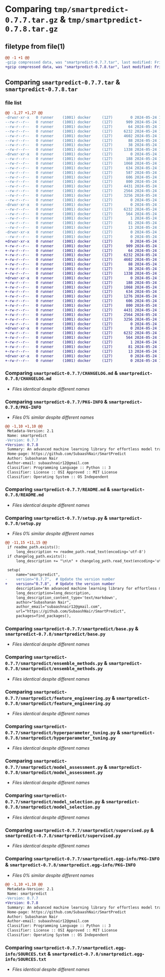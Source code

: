 # Comparing `tmp/smartpredict-0.7.7.tar.gz` & `tmp/smartpredict-0.7.8.tar.gz`

## filetype from file(1)

```diff
@@ -1 +1 @@
-gzip compressed data, was "smartpredict-0.7.7.tar", last modified: Fri May 24 11:56:10 2024, max compression
+gzip compressed data, was "smartpredict-0.7.8.tar", last modified: Fri May 24 12:06:42 2024, max compression
```

## Comparing `smartpredict-0.7.7.tar` & `smartpredict-0.7.8.tar`

### file list

```diff
@@ -1,27 +1,27 @@
-drwxr-xr-x   0 runner    (1001) docker     (127)        0 2024-05-24 11:56:10.818072 smartpredict-0.7.7/
--rw-r--r--   0 runner    (1001) docker     (127)      909 2024-05-24 11:56:07.000000 smartpredict-0.7.7/CHANGELOG.md
--rw-r--r--   0 runner    (1001) docker     (127)       64 2024-05-24 11:56:07.000000 smartpredict-0.7.7/MANIFEST.in
--rw-r--r--   0 runner    (1001) docker     (127)     6232 2024-05-24 11:56:10.818072 smartpredict-0.7.7/PKG-INFO
--rw-r--r--   0 runner    (1001) docker     (127)     4602 2024-05-24 11:56:07.000000 smartpredict-0.7.7/README.md
--rw-r--r--   0 runner    (1001) docker     (127)       88 2024-05-24 11:56:07.000000 smartpredict-0.7.7/requirements.txt
--rw-r--r--   0 runner    (1001) docker     (127)       38 2024-05-24 11:56:10.818072 smartpredict-0.7.7/setup.cfg
--rw-r--r--   0 runner    (1001) docker     (127)     1338 2024-05-24 11:56:07.000000 smartpredict-0.7.7/setup.py
-drwxr-xr-x   0 runner    (1001) docker     (127)        0 2024-05-24 11:56:10.818072 smartpredict-0.7.7/smartpredict/
--rw-r--r--   0 runner    (1001) docker     (127)      188 2024-05-24 11:56:07.000000 smartpredict-0.7.7/smartpredict/__init__.py
--rw-r--r--   0 runner    (1001) docker     (127)     1068 2024-05-24 11:56:07.000000 smartpredict-0.7.7/smartpredict/base.py
--rw-r--r--   0 runner    (1001) docker     (127)      634 2024-05-24 11:56:07.000000 smartpredict-0.7.7/smartpredict/ensemble_methods.py
--rw-r--r--   0 runner    (1001) docker     (127)      587 2024-05-24 11:56:07.000000 smartpredict-0.7.7/smartpredict/explainability.py
--rw-r--r--   0 runner    (1001) docker     (127)      606 2024-05-24 11:56:07.000000 smartpredict-0.7.7/smartpredict/feature_engineering.py
--rw-r--r--   0 runner    (1001) docker     (127)      800 2024-05-24 11:56:07.000000 smartpredict-0.7.7/smartpredict/hyperparameter_tuning.py
--rw-r--r--   0 runner    (1001) docker     (127)     4431 2024-05-24 11:56:07.000000 smartpredict-0.7.7/smartpredict/model_assessment.py
--rw-r--r--   0 runner    (1001) docker     (127)     2564 2024-05-24 11:56:07.000000 smartpredict-0.7.7/smartpredict/model_selection.py
--rw-r--r--   0 runner    (1001) docker     (127)     3256 2024-05-24 11:56:07.000000 smartpredict-0.7.7/smartpredict/supervised.py
--rw-r--r--   0 runner    (1001) docker     (127)        0 2024-05-24 11:56:07.000000 smartpredict-0.7.7/smartpredict/utils.py
-drwxr-xr-x   0 runner    (1001) docker     (127)        0 2024-05-24 11:56:10.818072 smartpredict-0.7.7/smartpredict.egg-info/
--rw-r--r--   0 runner    (1001) docker     (127)     6232 2024-05-24 11:56:10.000000 smartpredict-0.7.7/smartpredict.egg-info/PKG-INFO
--rw-r--r--   0 runner    (1001) docker     (127)      564 2024-05-24 11:56:10.000000 smartpredict-0.7.7/smartpredict.egg-info/SOURCES.txt
--rw-r--r--   0 runner    (1001) docker     (127)        1 2024-05-24 11:56:10.000000 smartpredict-0.7.7/smartpredict.egg-info/dependency_links.txt
--rw-r--r--   0 runner    (1001) docker     (127)       81 2024-05-24 11:56:10.000000 smartpredict-0.7.7/smartpredict.egg-info/requires.txt
--rw-r--r--   0 runner    (1001) docker     (127)       13 2024-05-24 11:56:10.000000 smartpredict-0.7.7/smartpredict.egg-info/top_level.txt
-drwxr-xr-x   0 runner    (1001) docker     (127)        0 2024-05-24 11:56:10.818072 smartpredict-0.7.7/tests/
--rw-r--r--   0 runner    (1001) docker     (127)        0 2024-05-24 11:56:07.000000 smartpredict-0.7.7/tests/test_smartpredict.py
+drwxr-xr-x   0 runner    (1001) docker     (127)        0 2024-05-24 12:06:42.754766 smartpredict-0.7.8/
+-rw-r--r--   0 runner    (1001) docker     (127)      909 2024-05-24 12:06:36.000000 smartpredict-0.7.8/CHANGELOG.md
+-rw-r--r--   0 runner    (1001) docker     (127)       64 2024-05-24 12:06:36.000000 smartpredict-0.7.8/MANIFEST.in
+-rw-r--r--   0 runner    (1001) docker     (127)     6232 2024-05-24 12:06:42.754766 smartpredict-0.7.8/PKG-INFO
+-rw-r--r--   0 runner    (1001) docker     (127)     4602 2024-05-24 12:06:36.000000 smartpredict-0.7.8/README.md
+-rw-r--r--   0 runner    (1001) docker     (127)       88 2024-05-24 12:06:36.000000 smartpredict-0.7.8/requirements.txt
+-rw-r--r--   0 runner    (1001) docker     (127)       38 2024-05-24 12:06:42.754766 smartpredict-0.7.8/setup.cfg
+-rw-r--r--   0 runner    (1001) docker     (127)     1338 2024-05-24 12:06:36.000000 smartpredict-0.7.8/setup.py
+drwxr-xr-x   0 runner    (1001) docker     (127)        0 2024-05-24 12:06:42.754766 smartpredict-0.7.8/smartpredict/
+-rw-r--r--   0 runner    (1001) docker     (127)      188 2024-05-24 12:06:36.000000 smartpredict-0.7.8/smartpredict/__init__.py
+-rw-r--r--   0 runner    (1001) docker     (127)     1068 2024-05-24 12:06:36.000000 smartpredict-0.7.8/smartpredict/base.py
+-rw-r--r--   0 runner    (1001) docker     (127)      634 2024-05-24 12:06:36.000000 smartpredict-0.7.8/smartpredict/ensemble_methods.py
+-rw-r--r--   0 runner    (1001) docker     (127)     1276 2024-05-24 12:06:36.000000 smartpredict-0.7.8/smartpredict/explainability.py
+-rw-r--r--   0 runner    (1001) docker     (127)      606 2024-05-24 12:06:36.000000 smartpredict-0.7.8/smartpredict/feature_engineering.py
+-rw-r--r--   0 runner    (1001) docker     (127)      800 2024-05-24 12:06:36.000000 smartpredict-0.7.8/smartpredict/hyperparameter_tuning.py
+-rw-r--r--   0 runner    (1001) docker     (127)     4431 2024-05-24 12:06:36.000000 smartpredict-0.7.8/smartpredict/model_assessment.py
+-rw-r--r--   0 runner    (1001) docker     (127)     2564 2024-05-24 12:06:36.000000 smartpredict-0.7.8/smartpredict/model_selection.py
+-rw-r--r--   0 runner    (1001) docker     (127)     3256 2024-05-24 12:06:36.000000 smartpredict-0.7.8/smartpredict/supervised.py
+-rw-r--r--   0 runner    (1001) docker     (127)        0 2024-05-24 12:06:36.000000 smartpredict-0.7.8/smartpredict/utils.py
+drwxr-xr-x   0 runner    (1001) docker     (127)        0 2024-05-24 12:06:42.754766 smartpredict-0.7.8/smartpredict.egg-info/
+-rw-r--r--   0 runner    (1001) docker     (127)     6232 2024-05-24 12:06:42.000000 smartpredict-0.7.8/smartpredict.egg-info/PKG-INFO
+-rw-r--r--   0 runner    (1001) docker     (127)      564 2024-05-24 12:06:42.000000 smartpredict-0.7.8/smartpredict.egg-info/SOURCES.txt
+-rw-r--r--   0 runner    (1001) docker     (127)        1 2024-05-24 12:06:42.000000 smartpredict-0.7.8/smartpredict.egg-info/dependency_links.txt
+-rw-r--r--   0 runner    (1001) docker     (127)       81 2024-05-24 12:06:42.000000 smartpredict-0.7.8/smartpredict.egg-info/requires.txt
+-rw-r--r--   0 runner    (1001) docker     (127)       13 2024-05-24 12:06:42.000000 smartpredict-0.7.8/smartpredict.egg-info/top_level.txt
+drwxr-xr-x   0 runner    (1001) docker     (127)        0 2024-05-24 12:06:42.754766 smartpredict-0.7.8/tests/
+-rw-r--r--   0 runner    (1001) docker     (127)        0 2024-05-24 12:06:36.000000 smartpredict-0.7.8/tests/test_smartpredict.py
```

### Comparing `smartpredict-0.7.7/CHANGELOG.md` & `smartpredict-0.7.8/CHANGELOG.md`

 * *Files identical despite different names*

### Comparing `smartpredict-0.7.7/PKG-INFO` & `smartpredict-0.7.8/PKG-INFO`

 * *Files 0% similar despite different names*

```diff
@@ -1,10 +1,10 @@
 Metadata-Version: 2.1
 Name: smartpredict
-Version: 0.7.7
+Version: 0.7.8
 Summary: An advanced machine learning library for effortless model training, evaluation, and selection.
 Home-page: https://github.com/SubaashNair/SmartPredict
 Author: Subashanan Nair
 Author-email: subaashnair12@gmail.com
 Classifier: Programming Language :: Python :: 3
 Classifier: License :: OSI Approved :: MIT License
 Classifier: Operating System :: OS Independent
```

### Comparing `smartpredict-0.7.7/README.md` & `smartpredict-0.7.8/README.md`

 * *Files identical despite different names*

### Comparing `smartpredict-0.7.7/setup.py` & `smartpredict-0.7.8/setup.py`

 * *Files 0% similar despite different names*

```diff
@@ -11,15 +11,15 @@
 if readme_path.exists():
     long_description += readme_path.read_text(encoding='utf-8')
 if changelog_path.exists():
     long_description += "\n\n" + changelog_path.read_text(encoding='utf-8')
 
 setup(
     name="smartpredict",
-    version="0.7.7",  # Update the version number
+    version="0.7.8",  # Update the version number
     description="An advanced machine learning library for effortless model training, evaluation, and selection.",
     long_description=long_description,
     long_description_content_type='text/markdown',
     author="Subashanan Nair",
     author_email="subaashnair12@gmail.com",
     url="https://github.com/SubaashNair/SmartPredict",
     packages=find_packages(),
```

### Comparing `smartpredict-0.7.7/smartpredict/base.py` & `smartpredict-0.7.8/smartpredict/base.py`

 * *Files identical despite different names*

### Comparing `smartpredict-0.7.7/smartpredict/ensemble_methods.py` & `smartpredict-0.7.8/smartpredict/ensemble_methods.py`

 * *Files identical despite different names*

### Comparing `smartpredict-0.7.7/smartpredict/feature_engineering.py` & `smartpredict-0.7.8/smartpredict/feature_engineering.py`

 * *Files identical despite different names*

### Comparing `smartpredict-0.7.7/smartpredict/hyperparameter_tuning.py` & `smartpredict-0.7.8/smartpredict/hyperparameter_tuning.py`

 * *Files identical despite different names*

### Comparing `smartpredict-0.7.7/smartpredict/model_assessment.py` & `smartpredict-0.7.8/smartpredict/model_assessment.py`

 * *Files identical despite different names*

### Comparing `smartpredict-0.7.7/smartpredict/model_selection.py` & `smartpredict-0.7.8/smartpredict/model_selection.py`

 * *Files identical despite different names*

### Comparing `smartpredict-0.7.7/smartpredict/supervised.py` & `smartpredict-0.7.8/smartpredict/supervised.py`

 * *Files identical despite different names*

### Comparing `smartpredict-0.7.7/smartpredict.egg-info/PKG-INFO` & `smartpredict-0.7.8/smartpredict.egg-info/PKG-INFO`

 * *Files 0% similar despite different names*

```diff
@@ -1,10 +1,10 @@
 Metadata-Version: 2.1
 Name: smartpredict
-Version: 0.7.7
+Version: 0.7.8
 Summary: An advanced machine learning library for effortless model training, evaluation, and selection.
 Home-page: https://github.com/SubaashNair/SmartPredict
 Author: Subashanan Nair
 Author-email: subaashnair12@gmail.com
 Classifier: Programming Language :: Python :: 3
 Classifier: License :: OSI Approved :: MIT License
 Classifier: Operating System :: OS Independent
```

### Comparing `smartpredict-0.7.7/smartpredict.egg-info/SOURCES.txt` & `smartpredict-0.7.8/smartpredict.egg-info/SOURCES.txt`

 * *Files identical despite different names*

